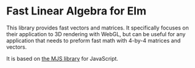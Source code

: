 # Fast Linear Algebra for Elm

This library provides fast vectors and matrices. It specifically focuses on their
application to 3D rendering with WebGL, but can be useful for any application
that needs to preform fast math with 4-by-4 matrices and vectors.

It is based on [the MJS library](https://code.google.com/p/webgl-mjs/) for JavaScript.


